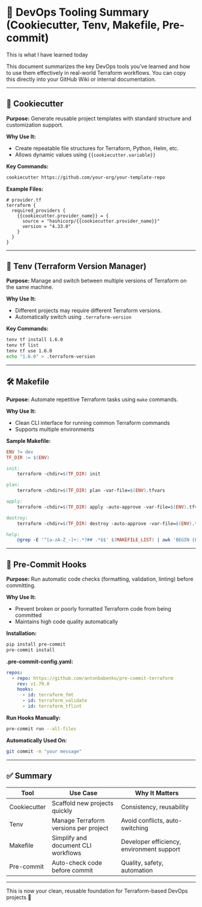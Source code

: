 # 🚀 DevOps Tooling Summary (Cookiecutter, Tenv, Makefile, Pre-commit)

This is what I have learned today

This document summarizes the key DevOps tools you’ve learned and how to use them effectively in real-world Terraform workflows. You can copy this directly into your GitHub Wiki or internal documentation.

---

## 🧱 Cookiecutter

**Purpose:** Generate reusable project templates with standard structure and customization support.

**Why Use It:**

- Create repeatable file structures for Terraform, Python, Helm, etc.
- Allows dynamic values using `{{cookiecutter.variable}}`

**Key Commands:**

```bash
cookiecutter https://github.com/your-org/your-template-repo
```

**Example Files:**

```hcl
# provider.tf
terraform {
  required_providers {
    {{cookiecutter.provider_name}} = {
      source = "hashicorp/{{cookiecutter.provider_name}}"
      version = "4.33.0"
    }
  }
}
```

---

## 🧰 Tenv (Terraform Version Manager)

**Purpose:** Manage and switch between multiple versions of Terraform on the same machine.

**Why Use It:**

- Different projects may require different Terraform versions.
- Automatically switch using `.terraform-version`

**Key Commands:**

```bash
tenv tf install 1.6.0
tenv tf list
tenv tf use 1.6.0
echo "1.6.0" > .terraform-version
```

---

## 🛠️ Makefile

**Purpose:** Automate repetitive Terraform tasks using `make` commands.

**Why Use It:**

- Clean CLI interface for running common Terraform commands
- Supports multiple environments

**Sample Makefile:**

```makefile
ENV ?= dev
TF_DIR := $(ENV)

init:
	terraform -chdir=$(TF_DIR) init

plan:
	terraform -chdir=$(TF_DIR) plan -var-file=$(ENV).tfvars

apply:
	terraform -chdir=$(TF_DIR) apply -auto-approve -var-file=$(ENV).tfvars

destroy:
	terraform -chdir=$(TF_DIR) destroy -auto-approve -var-file=$(ENV).tfvars

help:
	@grep -E '^[a-zA-Z_-]+:.*?## .*$$' $(MAKEFILE_LIST) | awk 'BEGIN {FS=":.*?## "}; {printf "  \033[36m%-10s\033[0m %s\n", $$1, $$2}'
```

---

## 🧪 Pre-Commit Hooks

**Purpose:** Run automatic code checks (formatting, validation, linting) before committing.

**Why Use It:**

- Prevent broken or poorly formatted Terraform code from being committed
- Maintains high code quality automatically

**Installation:**

```bash
pip install pre-commit
pre-commit install
```

**.pre-commit-config.yaml:**

```yaml
repos:
  - repo: https://github.com/antonbabenko/pre-commit-terraform
    rev: v1.79.0
    hooks:
      - id: terraform_fmt
      - id: terraform_validate
      - id: terraform_tflint
```

**Run Hooks Manually:**

```bash
pre-commit run --all-files
```

**Automatically Used On:**

```bash
git commit -m "your message"
```

---

## ✅ Summary

| Tool         | Use Case                              | Why It Matters                            |
| ------------ | ------------------------------------- | ----------------------------------------- |
| Cookiecutter | Scaffold new projects quickly         | Consistency, reusability                  |
| Tenv         | Manage Terraform versions per project | Avoid conflicts, auto-switching           |
| Makefile     | Simplify and document CLI workflows   | Developer efficiency, environment support |
| Pre-commit   | Auto-check code before commit         | Quality, safety, automation               |

---


This is now your clean, reusable foundation for Terraform-based DevOps projects 🚀

